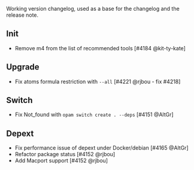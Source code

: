 Working version changelog, used as a base for the changelog and the release
note.

## Init
  * Remove m4 from the list of recommended tools [#4184 @kit-ty-kate]

## Upgrade
  * Fix atoms formula restriction with `--all` [#4221 @rjbou - fix #4218]

## Switch
  * Fix Not_found with `opam switch create . --deps` [#4151 @AltGr]

## Depext
  * Fix performance issue of depext under Docker/debian [#4165 @AltGr]
  * Refactor package status [#4152 @rjbou]
  * Add Macport support [#4152 @rjbou]
